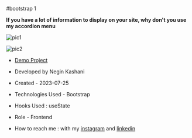 #bootstrap 1

**If you have a lot of information to display on your site, why don't you use my accordion menu**

![pic1](https://github.com/NeginKashani/Bootstrap1/assets/109550062/fc5aa602-0e25-49f7-9e11-b7de65f08393)

![pic2](https://github.com/NeginKashani/Bootstrap1/assets/109550062/fecdd825-1738-4149-9ae8-770f2b8f2374)



- [Demo Project](https://neginkashani.github.io/Bootstrap1/)

- Developed by Negin Kashani

- Created - 2023-07-25

- Technologies Used - Bootstrap 

- Hooks Used : useState 

- Role - Frontend

- How to reach me : with my [instagram](https://instagram.com/negin_kashweb?igshid=NTc4MTIwNjQ2YQ==
) and [linkedin](https://www.linkedin.com/in/negin-kashani-567840b8)

